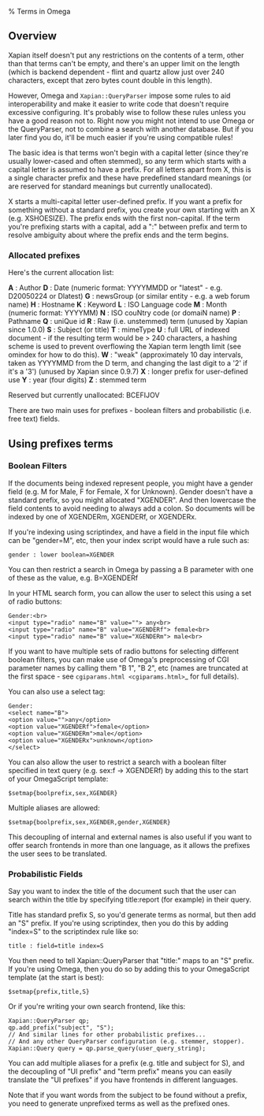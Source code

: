 % Terms in Omega

## Overview

Xapian itself doesn't put any restrictions on the contents of a term, other
than that terms can't be empty, and there's an upper limit on the length
(which is backend dependent - flint and quartz allow just over 240 characters,
except that zero bytes count double in this length).

However, Omega and ``Xapian::QueryParser`` impose some rules to aid
interoperability and make it easier to write code that doesn't require
excessive configuring.  It's probably wise to follow these rules unless
you have a good reason not to.  Right now you might not intend to use Omega
or the QueryParser, not to combine a search with another database.  But if
you later find you do, it'll be much easier if you're using compatible
rules!

The basic idea is that terms won't begin with a capital letter (since they're
usually lower-cased and often stemmed), so any term which starts with a capital
letter is assumed to have a prefix.  For all letters apart from X, this is a
single character prefix and these have predefined standard meanings (or are
reserved for standard meanings but currently unallocated).

X starts a multi-capital letter user-defined prefix.  If you want a prefix for
something without a standard prefix, you create your own starting with an X
(e.g. XSHOESIZE).  The prefix ends with the first non-capital.  If the term
you're prefixing starts with a capital, add a ":" between prefix and term to
resolve ambiguity about where the prefix ends and the term begins.

### Allocated prefixes

Here's the current allocation list:

**A**
:   Author
**D**
:   Date (numeric format: YYYYMMDD or "latest" - e.g. D20050224 or Dlatest)
**G**
:   newsGroup (or similar entity - e.g. a web forum name)
**H**
:   Hostname
**K**
:   Keyword
**L**
:   ISO Language code
**M**
:   Month (numeric format: YYYYMM)
**N**
:   ISO couNtry code (or domaiN name)
**P**
:   Pathname
**Q**
:   uniQue id
**R**
:   Raw (i.e. unstemmed) term (unused by Xapian since 1.0.0)
**S**
:   Subject (or title)
**T**
:   mimeType
**U**
:   full URL of indexed document - if the resulting term would be > 240
    characters, a hashing scheme is used to prevent overflowing
    the Xapian term length limit (see omindex for how to do this).
**W**
:   "weak" (approximately 10 day intervals, taken as YYYYMMD from
    the D term, and changing the last digit to a '2' if it's a '3')
    (unused by Xapian since 0.9.7)
**X**
:   longer prefix for user-defined use
**Y**
:   year (four digits)
**Z**
:   stemmed term

Reserved but currently unallocated: BCEFIJOV

There are two main uses for prefixes - boolean filters and probabilistic
(i.e. free text) fields.

## Using prefixes terms

### Boolean Filters

If the documents being indexed represent people, you might have a gender
field (e.g. M for Male, F for Female, X for Unknown).  Gender doesn't have
a standard prefix, so you might allocated "XGENDER".  And then lowercase
the field contents to avoid needing to always add a colon.  So documents
will be indexed by one of XGENDERm, XGENDERf, or XGENDERx.

If you're indexing using scriptindex, and have a field in the input file
which can be "gender=M", etc, then your index script would have a rule
such as:

    gender : lower boolean=XGENDER

You can then restrict a search in Omega by passing a B parameter with one
of these as the value, e.g. B=XGENDERf

In your HTML search form, you can allow the user to select this using a set of
radio buttons:

    Gender:<br>
    <input type="radio" name="B" value=""> any<br>
    <input type="radio" name="B" value="XGENDERf"> female<br>
    <input type="radio" name="B" value="XGENDERm"> male<br>

If you want to have multiple sets of radio buttons for selecting different
boolean filters, you can make use of Omega's preprocessing of CGI parameter
names by calling them "B 1", "B 2", etc (names are truncated at the first
space - see `cgiparams.html <cgiparams.html>`_ for full details).

You can also use a select tag:

    Gender:
    <select name="B">
    <option value="">any</option>
    <option value="XGENDERf">female</option>
    <option value="XGENDERm">male</option>
    <option value="XGENDERx">unknown</option>
    </select>

You can also allow the user to restrict a search with a boolean filter
specified in text query (e.g. sex:f -> XGENDERf) by adding this to the
start of your OmegaScript template:

    $setmap{boolprefix,sex,XGENDER}

Multiple aliases are allowed:

    $setmap{boolprefix,sex,XGENDER,gender,XGENDER}

This decoupling of internal and external names is also useful if you want
to offer search frontends in more than one language, as it allows the
prefixes the user sees to be translated.

### Probabilistic Fields

Say you want to index the title of the document such that the user can
search within the title by specifying title:report (for example) in their
query.

Title has standard prefix S, so you'd generate terms as normal, but then
add an "S" prefix.  If you're using scriptindex, then you do this by
adding "index=S" to the scriptindex rule like so:

    title : field=title index=S

You then need to tell Xapian::QueryParser that "title:" maps to an "S" prefix.
If you're using Omega, then you do so by adding this to your OmegaScript
template (at the start is best):

    $setmap{prefix,title,S}

Or if you're writing your own search frontend, like this:

    Xapian::QueryParser qp;
    qp.add_prefix("subject", "S");
    // And similar lines for other probabilistic prefixes...
    // And any other QueryParser configuration (e.g. stemmer, stopper).
    Xapian::Query query = qp.parse_query(user_query_string);

You can add multiple aliases for a prefix (e.g. title and subject for S), and
the decoupling of "UI prefix" and "term prefix" means you can easily translate
the "UI prefixes" if you have frontends in different languages.

Note that if you want words from the subject to be found without a prefix, you
need to generate unprefixed terms as well as the prefixed ones.
